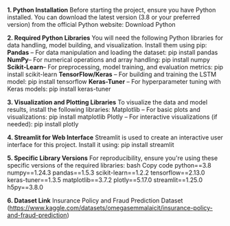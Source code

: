 **1. Python Installation**
Before starting the project, ensure you have Python installed.
You can download the latest version (3.8 or your preferred version) from the official Python website:
Download Python

**2. Required Python Libraries**
You will need the following Python libraries for data handling, model building, and visualization. Install them using pip:
**Pandas** – For data manipulation and loading the dataset:
pip install pandas
**NumPy**– For numerical operations and array handling:
pip install numpy
**Scikit-Learn**– For preprocessing, model training, and evaluation metrics:
pip install scikit-learn
**TensorFlow/Keras** – For building and training the LSTM model:
pip install tensorflow
**Keras-Tuner** – For hyperparameter tuning with Keras models:
pip install keras-tuner

**3. Visualization and Plotting Libraries**
To visualize the data and model results, install the following libraries:
Matplotlib – For basic plots and visualizations:
pip install matplotlib
Plotly – For interactive visualizations (if needed):
pip install plotly

**4. Streamlit for Web Interface**
Streamlit is used to create an interactive user interface for this project. Install it using:
pip install streamlit

**5. Specific Library Versions** For reproducibility, ensure you're using these specific versions of the required libraries: bash Copy code python==3.8 numpy==1.24.3 pandas==1.5.3 scikit-learn==1.2.2 tensorflow==2.13.0 keras-tuner==1.3.5 matplotlib==3.7.2 plotly==5.17.0 streamlit==1.25.0 h5py==3.8.0

**6. Dataset Link**
Insurance Policy and Fraud Prediction Dataset (https://www.kaggle.com/datasets/omegasemmalaicit/insurance-policy-and-fraud-prediction)
